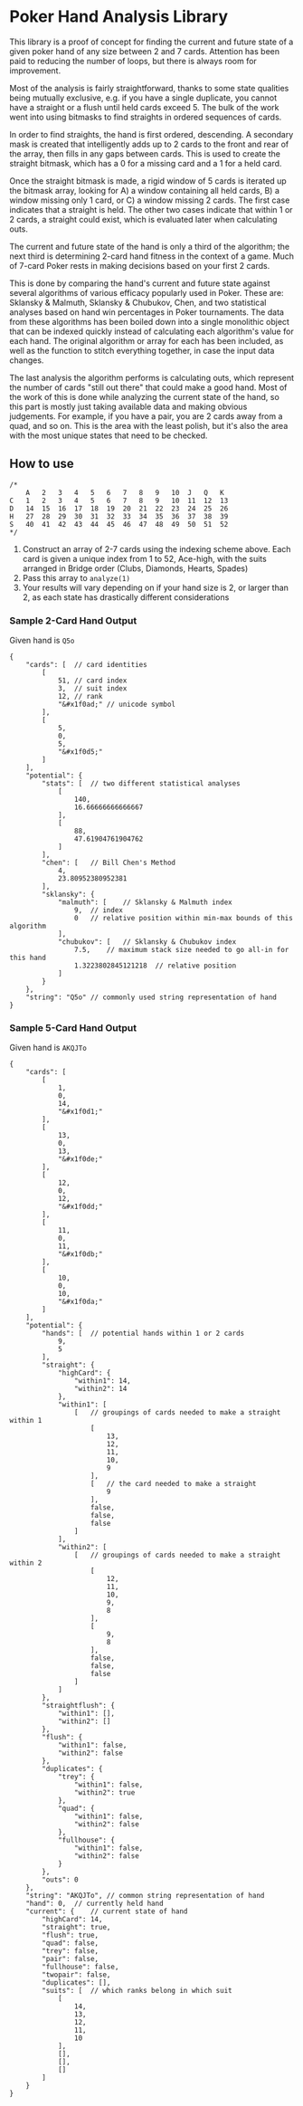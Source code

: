 # Poker Hand Analysis Library

This library is a proof of concept for finding the current and future state of a given poker hand of any size between 2 and 7 cards. Attention has been paid to reducing the number of loops, but there is always room for improvement.

Most of the analysis is fairly straightforward, thanks to some state qualities being mutually exclusive, e.g. if you have a single duplicate, you cannot have a straight or a flush until held cards exceed 5. The bulk of the work went into using bitmasks to find straights in ordered sequences of cards.

In order to find straights, the hand is first ordered, descending. A secondary mask is created that intelligently adds up to 2 cards to the front and rear of the array, then fills in any gaps between cards. This is used to create the straight bitmask, which has a 0 for a missing card and a 1 for a held card. 

Once the straight bitmask is made, a rigid window of 5 cards is iterated up the bitmask array, looking for A) a window containing all held cards, B) a window missing only 1 card, or C) a window missing 2 cards. The first case indicates that a straight is held. The other two cases indicate that within 1 or 2 cards, a straight could exist, which is evaluated later when calculating outs.

The current and future state of the hand is only a third of the algorithm; the next third is determining 2-card hand fitness in the context of a game. Much of 7-card Poker rests in making decisions based on your first 2 cards.

This is done by comparing the hand's current and future state against several algorithms of various efficacy popularly used in Poker. These are: Sklansky & Malmuth, Sklansky & Chubukov, Chen, and two statistical analyses based on hand win percentages in Poker tournaments. The data from these algorithms has been boiled down into a single monolithic object that can be indexed quickly instead of calculating each algorithm's value for each hand. The original algorithm or array for each has been included, as well as the function to stitch everything together, in case the input data changes.

The last analysis the algorithm performs is calculating outs, which represent the number of cards "still out there" that could make a good hand. Most of the work of this is done while analyzing the current state of the hand, so this part is mostly just taking available data and making obvious judgements. For example, if you have a pair, you are 2 cards away from a quad, and so on. This is the area with the least polish, but it's also the area with the most unique states that need to be checked.

## How to use

```
/*
	A	2	3	4	5	6	7	8	9	10	J	Q	K
C	1	2	3	4	5	6	7	8	9	10	11	12	13
D	14	15	16	17	18	19	20	21	22	23	24	25	26
H	27	28	29	30	31	32	33	34	35	36	37	38	39
S	40	41	42	43	44	45	46	47	48	49	50	51	52
*/
```

1. Construct an array of 2-7 cards using the indexing scheme above. Each card is given a unique index from 1 to 52, Ace-high, with the suits arranged in Bridge order (Clubs, Diamonds, Hearts, Spades)
1. Pass this array to `analyze(1)`
1. Your results will vary depending on if your hand size is 2, or larger than 2, as each state has drastically different considerations

### Sample 2-Card Hand Output

Given hand is `Q5o`

```
{
    "cards": [	// card identities
        [
            51,	// card index
            3,	// suit index
            12,	// rank
            "&#x1f0ad;"	// unicode symbol
        ],
        [
            5,
            0,
            5,
            "&#x1f0d5;"
        ]
    ],
    "potential": {
        "stats": [	// two different statistical analyses
            [
                140,
                16.66666666666667
            ],
            [
                88,
                47.61904761904762
            ]
        ],
        "chen": [	// Bill Chen's Method
            4,
            23.80952380952381
        ],
        "sklansky": {
            "malmuth": [	// Sklansky & Malmuth index
                9,	// index
                0	// relative position within min-max bounds of this algorithm
            ],
            "chubukov": [	// Sklansky & Chubukov index
                7.5,	// maximum stack size needed to go all-in for this hand
                1.3223802845121218	// relative position
            ]
        }
    },
    "string": "Q5o"	// commonly used string representation of hand
}
```

### Sample 5-Card Hand Output

Given hand is `AKQJTo`

```
{
    "cards": [
        [
            1,
            0,
            14,
            "&#x1f0d1;"
        ],
        [
            13,
            0,
            13,
            "&#x1f0de;"
        ],
        [
            12,
            0,
            12,
            "&#x1f0dd;"
        ],
        [
            11,
            0,
            11,
            "&#x1f0db;"
        ],
        [
            10,
            0,
            10,
            "&#x1f0da;"
        ]
    ],
    "potential": {
        "hands": [	// potential hands within 1 or 2 cards
            9,
            5
        ],
        "straight": {
            "highCard": {	
                "within1": 14,
                "within2": 14
            },
            "within1": [
                [	// groupings of cards needed to make a straight within 1
                    [
                        13,
                        12,
                        11,
                        10,
                        9
                    ],
                    [	// the card needed to make a straight
                        9
                    ],
                    false,
                    false,
                    false
                ]
            ],
            "within2": [
                [	// groupings of cards needed to make a straight within 2
                    [
                        12,
                        11,
                        10,
                        9,
                        8
                    ],
                    [
                        9,
                        8
                    ],
                    false,
                    false,
                    false
                ]
            ]
        },
        "straightflush": {
            "within1": [],
            "within2": []
        },
        "flush": {
            "within1": false,
            "within2": false
        },
        "duplicates": {
            "trey": {
                "within1": false,
                "within2": true
            },
            "quad": {
                "within1": false,
                "within2": false
            },
            "fullhouse": {
                "within1": false,
                "within2": false
            }
        },
        "outs": 0
    },
    "string": "AKQJTo",	// common string representation of hand
    "hand": 0,	// currently held hand
    "current": {	// current state of hand
        "highCard": 14,
        "straight": true,
        "flush": true,
        "quad": false,
        "trey": false,
        "pair": false,
        "fullhouse": false,
        "twopair": false,
        "duplicates": [],
        "suits": [	// which ranks belong in which suit
            [
                14,
                13,
                12,
                11,
                10
            ],
            [],
            [],
            []
        ]
    }
}
```